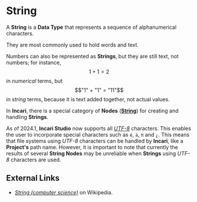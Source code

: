 # String

A **String** is a **Data Type** that represents a sequence of alphanumerical characters.

They are most commonly used to hold words and text.

Numbers can also be represented as **Strings**, but they are still text, not numbers; for instance, $$1 + 1 = 2$$ in _numerical_ terms, but $$"1" + "1" = "11"$$ in _string_ terms, because it is text added together, not actual values.

In **Incari**, there is a special category of **Nodes** \([**String**](../../toolbox/string/)\) for creating and handling **Strings**.

As of 2024.1, **Incari Studio** now supports all [*UTF-8*](https://en.wikipedia.org/wiki/UTF-8) characters. This enables the user to incorporate special characters such as `é`, `ä`, `π` and `¿`. This means that file systems using *UTF-8* characters can be handled by **Incari**, like a **Project's** path name. However, it is important to note that currently the results of several **String Nodes** may be unreliable when **Strings** using *UTF-8* characters are used. 

## External Links

* [_String \(computer science\)_](https://en.wikipedia.org/wiki/String_%28computer_science%29) on Wikipedia.

